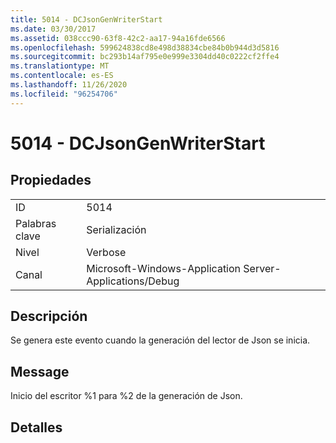 ```yaml
---
title: 5014 - DCJsonGenWriterStart
ms.date: 03/30/2017
ms.assetid: 038ccc90-63f8-42c2-aa17-94a16fde6566
ms.openlocfilehash: 599624838cd8e498d38834cbe84b0b944d3d5816
ms.sourcegitcommit: bc293b14af795e0e999e3304dd40c0222cf2ffe4
ms.translationtype: MT
ms.contentlocale: es-ES
ms.lasthandoff: 11/26/2020
ms.locfileid: "96254706"
---
```

# <a name="5014---dcjsongenwriterstart"></a>5014 - DCJsonGenWriterStart

## <a name="properties"></a>Propiedades  
  
|||  
|-|-|  
|ID|5014|  
|Palabras clave|Serialización|  
|Nivel|Verbose|  
|Canal|Microsoft-Windows-Application Server-Applications/Debug|  
  
## <a name="description"></a>Descripción  

 Se genera este evento cuando la generación del lector de Json se inicia.  
  
## <a name="message"></a>Message  

 Inicio del escritor %1 para %2 de la generación de Json.  
  
## <a name="details"></a>Detalles
